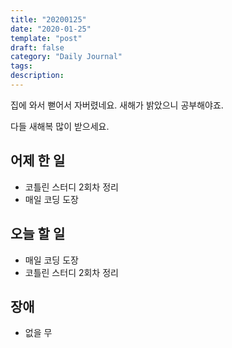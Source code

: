 ```yaml
---
title: "20200125"
date: "2020-01-25"
template: "post"
draft: false
category: "Daily Journal"
tags:
description:
---
```


집에 와서 뻗어서 자버렸네요.
새해가 밝았으니 공부해야죠.

다들 새해복 많이 받으세요.

## 어제 한 일

* 코틀린 스터디 2회차 정리
* 매일 코딩 도장

## 오늘 할 일

* 매일 코딩 도장
* 코틀린 스터디 2회차 정리

## 장애

* 없을 무
